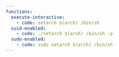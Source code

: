 ```yaml
---
functions:
  execute-interactive:
    - code: setarch $(arch) /bin/sh
  suid-enabled:
    - code: ./setarch $(arch) /bin/sh -p
  sudo-enabled:
    - code: sudo setarch $(arch) /bin/sh
---
```


